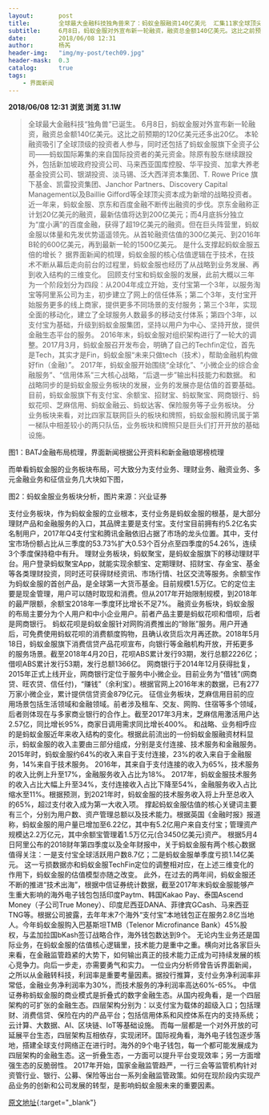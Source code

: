 ```yaml
---
layout:       post
title:        全球最大金融科技独角兽来了：蚂蚁金服融资140亿美元  汇集11家全球顶尖资本
subtitle:     6月8日，蚂蚁金服对外宣布新一轮融资，融资总金额140亿美元。这比之前预期的120亿美元还多出20亿。
date:         2018/06/08 12:31
author:       杨芮
header-img:   "img/my-post/tech09.jpg"
header-mask:  0.3
catalog:      true
tags:
    - 界面新闻
---
```


**2018/06/08 12:31**  **浏览 浏览 31.1W**

> 全球最大金融科技“独角兽”已诞生。
6月8日，蚂蚁金服对外宣布新一轮融资，融资总金额140亿美元。这比之前预期的120亿美元还多出20亿。
本轮融资吸引了全球顶级的投资者人参与，同时还包括了蚂蚁金服旗下全资子公司——蚂蚁国际筹集的来自国际投资者的美元资金。除原有股东继续跟投外，包括新加坡政府投资公司、马来西亚国库控股、华平投资、加拿大养老基金投资公司、银湖投资、淡马锡、泛大西洋资本集团、T. Rowe Price 旗下基金、凯雷投资集团、Janchor Partners、Discovery Capital Management以及Baillie Gifford等全球顶尖资本成为新增的战略投资者。
近一年来，蚂蚁金服、京东和百度金融不断传出融资的步伐。京东金融称正计划20亿美元的融资，最新估值将达到200亿美元；而4月底拆分独立为“度小满”的百度金融，获得了超19亿美元的融资。但在巨头阵营里，蚂蚁金服以体量和先发优势遥遥领先。从首轮融资估值的300亿美元、到2016年B轮的600亿美元，再到最新一轮的1500亿美元。
是什么支撑起蚂蚁金服五倍的增长？
据界面新闻的梳理，蚂蚁金服的核心估值逻辑在于技术，在技术不断从幕后走向前台的过程里，蚂蚁金服也经历了从战略到业务发展、再到收入结构的三维变化。
回顾支付宝和蚂蚁金服的发展，此前大概以三年为一个阶段划分为四段：从2004年成立开始，支付宝第一个3年，以服务淘宝等阿里系公司为主，初步建立了网上的信任体系；第二个3年，支付宝开始服务更多的线上商家，提供更多不同场景的支付服务；第三个3年，实现全面的移动化，建立了全球服务人数最多的移动支付体系；第四个3年，以支付宝为基础，升级到蚂蚁金服集团，坚持以用户为中心、坚持开放，提供金融生态平台的服务。
2016年末，蚂蚁金服对组织架构进行了一轮大的调整。2017月3月，蚂蚁金服召开发布会，明确了自己的Techfin定位，首先是Tech，其实才是Fin，蚂蚁金服“未来只做tech（技术），帮助金融机构做好fin（金融）”。
2017年，蚂蚁金服开始围绕“全球化”、“小微企业的综合金融服务”、“信用体系”三大核心战略，“后退一步”输出科技能力和数据。
和战略同步的是蚂蚁金服业务板块的发展，业务的发展亦是估值的首要基础。目前，蚂蚁金服旗下有支付宝、余额宝、招财宝、蚂蚁聚宝、网商银行、蚂蚁花呗、芝麻信用、蚂蚁金融云、蚂蚁达客、保险服务等子业务板块。
分业务板块来看，对比四家互联网巨头的板块和牌照，蚂蚁金服和腾讯属于第一梯队中相差较小的两只队伍，业务板块和牌照只是巨头们打开开放的基础设施。

图1：BATJ金融布局梳理，界面新闻根据公开资料和新金融琅琊榜梳理

而单看蚂蚁金服的业务板块布局，可大致分为支付业务、理财业务、融资业务、多元金融业务和征信业务几大块如下图， 

图2：蚂蚁金服业务板块分析，图片来源：兴业证券

支付业务板块，作为蚂蚁金服的立业根本，支付业务是蚂蚁金服的根基，是大部分理财产品和金融服务的入口，其品牌主要是支付宝。支付宝目前拥有约5.2亿名实名制用户，2017年Q4支付宝和腾讯金融依旧占据了市场的龙头位置。其中，支付宝市场份额占比从三季度的53.73%扩大0.53个百分点至四季度的54.26%，连续3个季度保持稳中有升。
理财业务板块，蚂蚁聚宝，是蚂蚁金服旗下的移动理财平台。用户登录蚂蚁聚宝App，就能实现余额宝、定期理财、招财宝、存金宝、基金等各类理财投资，同时还可获得财经资讯、市场行情、社区交流等服务。余额宝作为蚂蚁金服的首创产品，是全球第一大货币基金。目前规模1.5万亿。它的定位主要是现金管理，用户可以随时取现和消费。但从2017年开始限制规模，到2018年的最严限额，余额宝2018年一季度环比增长不足7%。
融资业务板块，蚂蚁金服的布局主要分为个人用户和中小企业用户。前者产品主要是蚂蚁花呗和借呗，后者是网商银行。
蚂蚁花呗是蚂蚁金服针对网购消费推出的“赊账”服务。用户开通后，可免费使用蚂蚁花呗的消费额度购物，且确认收货后次月再还款。2018年5月18日，蚂蚁金服旗下消费信贷产品花呗宣布，向银行等金融机构开放，开拓更多的服务场景。截至2018年4月20日，花呗ABS累计发行93期，发行总额2226亿；借呗ABS累计发行53期，发行总额1366亿。
网商银行于2014年12月获得批复，2015年正式上线开业，网商银行定位于服务中小微企业。目前业务为“借钱”(网商贷、旺农贷、信任付)，“赚钱”（余利宝）。根据官网上2016年末的数据，已有277万家小微企业，累计提供信贷资金879亿元。
征信业务板块，芝麻信用目前的应用场景包括生活领域和金融领域。前者涉及租车、交友、网购、住宿等多个领域，后者则体现在与多家商业银行的合作上。截至2017年3月末，芝麻信用激活用户达2.57亿，同比增长95%，商家日调用需求同比增长400%。
和战略、业务相呼应的是蚂蚁金服近年来收入结构的变化。根据此前流出的一份蚂蚁金服融资材料显示，蚂蚁金服的收入主要由三部分组成，分别是支付连接、技术服务和金融服务。2015年时，蚂蚁金服约64%的收入来自于支付连接，23%的收入来自于金融服务，14%来自于技术服务。
2016年，其来自于支付连接的收入为65%，技术服务的收入比例上升至17%，金融服务收入占比为18%。
2017年，蚂蚁金服技术服务的收入占比大幅上升至34%，支付连接收入占比下降至54%，金融服务收入占比缩水至11%。根据预测，到2021年时，蚂蚁金服的技术服务收入将上升至总收入的65%，超过支付收入成为第一大收入项。
撑起蚂蚁金服估值的核心关键词主要有三个，分别为用户数、资产管理总额以及技术能力。根据英国《金融时报》报道称，蚂蚁金服的用户量已增加至6.22亿，其中有5.2亿用户来自支付宝；管理资产规模达2.2万亿元，其中余额宝管理着1.5万亿元(合3450亿美元)资产。
根据5月4日阿里公布的2018财年第四季度以及全年财报中，关于蚂蚁金服有两个核心数据值得关注：一是支付宝全球活跃用户数8.7亿；二是蚂蚁金服单季度亏损1.14亿美元。
这一亏损数据亦和蚂蚁金服TechFin定位的调整相对应，在上述三维变化的作用下，蚂蚁金服的估值模型亦随之改变。
此外，在过去的两年间，蚂蚁金服还不断的推进“技术出海”，根据中信证券统计数据，截至2017年末蚂蚁金服能够产生重大影响的海外电子钱包包括印度Paytm、韩国Kakao Pay、泰国Ascend Money（子公司True Money）、印度尼西亚DANA、菲律宾GCash、马来西亚TNG等。根据公司披露，去年年末7个海外“支付宝”本地钱包正在服务2.8亿当地人。今年蚂蚁金服购入巴基斯坦TMB（Telenor Microfinance Bank）45%股权，与孟加拉国bKash签订战略合作，海外钱包数达到9个。
无论内生业务还是国际业务，在蚂蚁金服的估值核心逻辑里，技术能力是重中之重。横向对比各家巨头来看，在金融监管趋紧的大势下，如何输出真正的技术能力正成为可持续发展的核心竞争力。向后一步走，亦需要勇气和实力。
一位业内分析师曾告诉界面新闻，之所以从金融转科技，利润率是重要考量因素。据投行推算，支付业务净利润率非常低，金融业务净利润率为30%，而技术服务的净利润率高达60%-65%。
中信证券称蚂蚁金服的商业模式是折叠式的数字金融生态。从国内视角看，是一个四层架构的可扩张的金融生态。四层架构分别为：以支付宝为载体的超级入口；包括理财、消费信贷、保险在内的产品平台；包括信用体系和风控体系在内的支持系统；云计算、大数据、AI、区块链、IoT等基础设施。
而每一层都是一个对外开放的可延展平台生态，四层架构互相依存，实现闭环。国际视角看，海外电子钱包逐步落地，搭建全球支付网络正在进行时。海外的9个电子钱包，每一个都可能发展成为四层架构的金融生态。这一折叠生态，一方面可以提升平台变现效率；另一方面增强生态的反脆弱性。
2017年开始，国家金融监管趋严，一行三会等监管机构针对资管行业、银行、公募、保险等出台一系列金融监管政策。如何在现阶段内实现产品业务的创新和公司发展的转型，是影响蚂蚁金服未来的重要因素。



[原文地址](http://www.jiemian.com/article/2212020.html){:target="_blank"}


